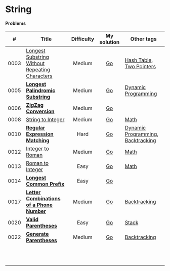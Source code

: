 # String



**Problems**

|  #   | Title                                                        | Difficulty |                         My solution                          | Other tags                                                   |
| :--: | ------------------------------------------------------------ | :--------: | :----------------------------------------------------------: | ------------------------------------------------------------ |
| 0003 | [Longest Substring Without Repeating Characters](https://github.com/Apollo4634/LeetCode/blob/master/problem/hash_table/0003_LongestSubstringWithoutRepeatingCharacters.md) |   Medium   | [Go](https://github.com/Apollo4634/LeetCode/blob/master/solution/hash_table/LongestSubstring.java) | [Hash Table](https://github.com/Apollo4634/LeetCode/blob/master/solution/hash_table/hash_table.md), [Two Pointers](https://github.com/Apollo4634/LeetCode/blob/master/solution/two_pointers/two_pointers.md) |
| 0005 | **[Longest Palindromic Substring](https://github.com/Apollo4634/LeetCode/blob/master/problem/string/0005_LongestPalindromicSubstring.md)** |   Medium   | [Go](https://github.com/Apollo4634/LeetCode/blob/master/solution/string/LongestPalindromicSubstring.java) | [Dynamic Programming](https://github.com/Apollo4634/LeetCode/blob/master/solution/dynamic_programming/dynamic_programming.md) |
| 0006 | **[ZigZag Conversion](https://github.com/Apollo4634/LeetCode/blob/master/problem/string/0006_ZigZagConversion.md)** |   Medium   | [Go](https://github.com/Apollo4634/LeetCode/blob/master/solution/string/ZigZagConversion.java) |                                                              |
| 0008 | [String to Integer](https://github.com/Apollo4634/LeetCode/blob/master/problem/math/0008_StringToInteger.md) |   Medium   | [Go](https://github.com/Apollo4634/LeetCode/blob/master/solution/math/StringToInteger.java) | [Math](https://github.com/Apollo4634/LeetCode/blob/master/solution/math/math.md) |
| 0010 | **[Regular Expression Matching](https://github.com/Apollo4634/LeetCode/blob/master/problem/string/0010_RegularExpressionMatching.md)** |    Hard    | [Go](https://github.com/Apollo4634/LeetCode/blob/master/solution/string/RegularExpressionMatching.java) | [Dynamic Programming](https://github.com/Apollo4634/LeetCode/blob/master/solution/dynamic_programming/dynamic_programming.md), [Backtracking](https://github.com/Apollo4634/LeetCode/blob/master/solution/backtracking/backtracking.md) |
| 0012 | [Integer to Roman](https://github.com/Apollo4634/LeetCode/blob/master/problem/math/0012_IntegerToRoman.md) |   Medium   | [Go](https://github.com/Apollo4634/LeetCode/blob/master/solution/math/IntegerToRoman.java) | [Math](https://github.com/Apollo4634/LeetCode/blob/master/solution/math/math.md) |
| 0013 | [Roman to Integer](https://github.com/Apollo4634/LeetCode/blob/master/problem/math/0013_RomanToInteger.md) |    Easy    | [Go](https://github.com/Apollo4634/LeetCode/blob/master/solution/math/RomanToInteger.java) | [Math](https://github.com/Apollo4634/LeetCode/blob/master/solution/math/math.md) |
| 0014 | **[Longest Common Prefix](https://github.com/Apollo4634/LeetCode/blob/master/problem/string/0014_LongestCommonPrefix.md)** |    Easy    | [Go](https://github.com/Apollo4634/LeetCode/blob/master/solution/string/LongestCommonPrefix.java) |                                                              |
| 0017 | **[Letter Combinations of a Phone Number](https://github.com/Apollo4634/LeetCode/blob/master/problem/string/0017_LetterCombinationsOfAPhoneNumber.md)** |   Medium   | [Go](https://github.com/Apollo4634/LeetCode/blob/master/solution/string/LetterCombinationsOfAPhoneNumber.java) | [Backtracking](https://github.com/Apollo4634/LeetCode/blob/master/solution/backtracking/backtracking.md) |
| 0020 | **[Valid Parentheses](https://github.com/Apollo4634/LeetCode/blob/master/problem/string/0020_ValidParentheses.md)** |    Easy    | [Go](https://github.com/Apollo4634/LeetCode/blob/master/solution/string/ValidParentheses.java) | [Stack](https://github.com/Apollo4634/LeetCode/blob/master/solution/stack/stack.md) |
| 0022 | **[Generate Parentheses](https://github.com/Apollo4634/LeetCode/blob/master/problem/string/0022_GenerateParentheses.md)** |   Medium   | [Go](https://github.com/Apollo4634/LeetCode/blob/master/solution/string/ValidParentheses.java) | [Backtracking](https://github.com/Apollo4634/LeetCode/blob/master/solution/backtracking/backtracking.md) |
|      |                                                              |            |                                                              |                                                              |
|      |                                                              |            |                                                              |                                                              |
|      |                                                              |            |                                                              |                                                              |
|      |                                                              |            |                                                              |                                                              |
|      |                                                              |            |                                                              |                                                              |
|      |                                                              |            |                                                              |                                                              |
|      |                                                              |            |                                                              |                                                              |
|      |                                                              |            |                                                              |                                                              |
|      |                                                              |            |                                                              |                                                              |
|      |                                                              |            |                                                              |                                                              |
|      |                                                              |            |                                                              |                                                              |



